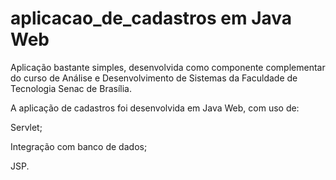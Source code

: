 # aplicacao_de_cadastros em Java Web

Aplicação bastante simples, desenvolvida como componente complementar do curso de Análise e Desenvolvimento de Sistemas da Faculdade de Tecnologia Senac de Brasília.

A aplicação de cadastros foi desenvolvida em Java Web, com uso de:

Servlet;

Integração com banco de dados;

JSP.
